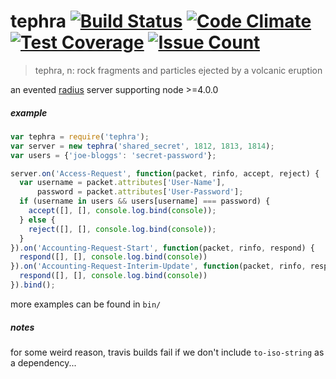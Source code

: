 
# tephra [![Build Status](https://travis-ci.org/io-digital/tephra.svg?branch=master)](https://travis-ci.org/io-digital/tephra) [![Code Climate](https://codeclimate.com/github/io-digital/tephra/badges/gpa.svg)](https://codeclimate.com/github/io-digital/tephra) [![Test Coverage](https://codeclimate.com/github/io-digital/tephra/badges/coverage.svg)](https://codeclimate.com/github/io-digital/tephra/coverage) [![Issue Count](https://codeclimate.com/github/io-digital/tephra/badges/issue_count.svg)](https://codeclimate.com/github/io-digital/tephra)

> tephra, n: rock fragments and particles ejected by a volcanic eruption

an evented [radius](https://en.wikipedia.org/wiki/RADIUS) server supporting node >=4.0.0

##### example

```javascript
var tephra = require('tephra');
var server = new tephra('shared_secret', 1812, 1813, 1814);
var users = {'joe-bloggs': 'secret-password'};

server.on('Access-Request', function(packet, rinfo, accept, reject) {
  var username = packet.attributes['User-Name'],
      password = packet.attributes['User-Password'];
  if (username in users && users[username] === password) {
    accept([], [], console.log.bind(console));
  } else {
    reject([], [], console.log.bind(console));
  }
}).on('Accounting-Request-Start', function(packet, rinfo, respond) {
  respond([], [], console.log.bind(console))
}).on('Accounting-Request-Interim-Update', function(packet, rinfo, respond) {
  respond([], [], console.log.bind(console))
}).bind();
```

more examples can be found in `bin/`

##### notes

for some weird reason, travis builds fail if we don't include `to-iso-string` as a dependency...
